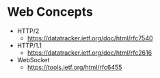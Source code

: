 # Web Concepts

 - HTTP/2
   - https://datatracker.ietf.org/doc/html/rfc7540
 - HTTP/1.1
    - https://datatracker.ietf.org/doc/html/rfc2616
 - WebSocket
   - https://tools.ietf.org/html/rfc6455